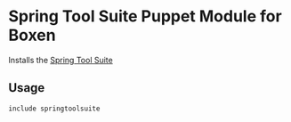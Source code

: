 
# Spring Tool Suite Puppet Module for Boxen

Installs the [Spring Tool Suite](http://www.springsource.org/sts) 

## Usage

```puppet
include springtoolsuite
```
